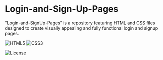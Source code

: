 # Login-and-Sign-Up-Pages
 "Login-and-SignUp-Pages" is a repository featuring HTML and CSS files designed to create visually appealing and fully functional login and signup pages.


![HTML5](https://img.shields.io/badge/html5-%23E34F26.svg?style=for-the-badge&logo=html5&logoColor=white) ![CSS3](https://img.shields.io/badge/css3-%231572B6.svg?style=for-the-badge&logo=css3&logoColor=white)


[![License](https://img.shields.io/badge/License-Apache_2.0-blue.svg)]([https://opensource.org/licenses/Apache-2.0](https://github.com/Yarlagadda-saimanoj/Login-and-Sign-Up-Pages/blob/main/LICENSE)https://github.com/Yarlagadda-saimanoj/Login-and-Sign-Up-Pages/blob/main/LICENSE) 
